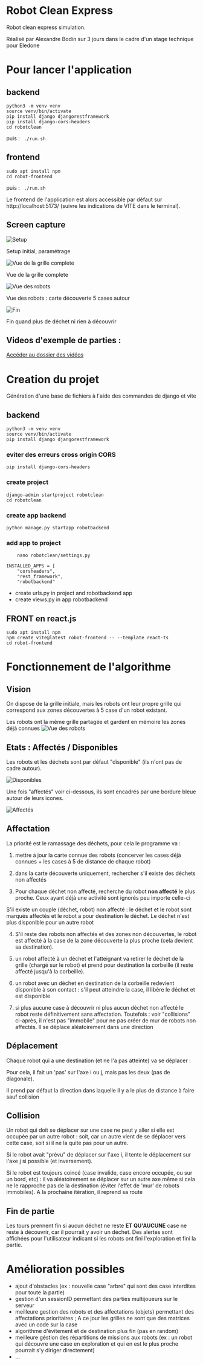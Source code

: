 # Robot Clean Express
Robot clean express simulation. 

Réalisé par Alexandre Bodin sur 3 jours dans le cadre d'un stage technique pour Eledone

# Pour lancer l'application
## backend
``` 
python3 -m venv venv
source venv/bin/activate
pip install django djangorestframework
pip install django-cors-headers 
cd robotclean
``` 
puis : 
 	``` 
./run.sh
 	``` 
## frontend
``` 
sudo apt install npm
cd robot-frontend
``` 
puis :
	``` 
./run.sh
	```

Le frontend de l'application est alors accessible par défaut sur http://localhost:5173/
(suivre les indications de VITE dans le terminal).

## Screen capture
![Setup](./assets/setup.png "Setup")

Setup initial, paramétrage

![Vue de la grille complete](./assets/grid-view.png "Vue de la grille complete")

Vue de la grille complete

![Vue des robots](./assets/robot-view.png "Vue des robots")

Vue des robots : carte découverte 5 cases autour

![Fin](./assets/end.png "Fin")

Fin quand plus de déchet ni rien à découvrir

## Videos d'exemple de parties :

[Accéder au dossier des vidéos](./assets/videos)

# Creation du projet
Génération d'une base de fichiers à l'aide des commandes de django et vite
## backend
``` 
python3 -m venv venv
source venv/bin/activate
pip install django djangorestframework
``` 
### eviter des erreurs cross origin CORS

``` 
pip install django-cors-headers 
``` 
### create project
``` 
django-admin startproject robotclean
cd robotclean
``` 
### create app backend
``` 
python manage.py startapp robotbackend
``` 
### add app to project
``` 
	nano robotclean/settings.py
``` 
``` 
INSTALLED_APPS = [
    "corsheaders",
    "rest_framework",
    "robotbackend"
``` 
	
* create urls.py in project and robotbackend app
* create views.py in app robotbackend


## FRONT en react.js
``` 
sudo apt install npm
npm create vite@latest robot-frontend -- --template react-ts
cd robot-frontend
``` 

# Fonctionnement de l'algorithme
## Vision
On dispose de la grille initiale, mais les robots ont leur propre grille qui correspond aux zones découvertes à 5 case d'un robot existant.


Les robots ont la même grille partagée et gardent en mémoire les zones déjà connues
![Vue des robots](./assets/robot-view.png "Vue des robots")

## Etats : Affectés / Disponibles
Les robots et les déchets sont par défaut "disponible" (ils n'ont pas de cadre autour).

![Disponibles](./assets/available.png "Disponibles")

Une fois "affectés" voir ci-dessous, ils sont encadrés par une bordure bleue autour de leurs icones.

![Affectés](./assets/affectation.png "Affectation")

## Affectation
La priorité est le ramassage des déchets, pour cela le programme va :

1) mettre à jour la carte connue des robots (concerver les cases déjà connues + les cases à 5 de distance de chaque robot)

2) dans la carte découverte uniquement, rechercher s'il existe des déchets non affectés 

3) Pour chaque déchet non affecté, recherche du robot <strong>non affecté</strong> le plus proche. Ceux ayant déjà une activité sont ignorés peu importe celle-ci

S'il existe un couple (déchet, robot) non affecté : le déchet et le robot sont marqués affectés et le robot a pour destination le déchet. Le déchet n'est plus disponible pour un autre robot

4) S'il reste des robots non affectés et des zones non découvertes, le robot est affecté à la case de la zone découverte la plus proche (cela devient sa destination). 

5) un robot affecté à un déchet et l'atteignant va retirer le déchet de la grille (chargé sur le robot) et prend pour destination la corbeille (il reste affecté jusqu'à la corbeille).

6) un robot avec un déchet en destination de la corbeille redevient disponible à son contact : s'il peut atteindre la case, il libère le déchet et est disponible

7) si plus aucune case à découvrir ni plus aucun déchet non affecté le robot reste définitivement sans affectation. Toutefois : voir "collisions" ci-après, il n'est pas "immobile" pour ne pas créer de mur de robots non affectés. Il se déplace aléatoirement dans une direction

## Déplacement
Chaque robot qui a une destination (et ne l'a pas atteinte) va se déplacer : 

Pour cela, il fait un 'pas' sur l'axe i ou j, mais pas les deux (pas de diagonale).

Il prend par défaut la direction dans laquelle il y a le plus de distance à faire sauf collision


## Collision
Un robot qui doit se déplacer sur une case ne peut y aller si elle est occupée par un autre robot : soit, car un autre vient de se déplacer vers cette case, soit si il ne la quite pas pour un autre. 

Si le robot avait "prévu" de déplacer sur l'axe i, il tente le déplacement sur l'axe j si possible (et inversement).

Si le robot est toujours coincé (case invalide, case encore occupée, ou sur un bord, etc) : il va aléatoirement se déplacer sur un autre axe même si cela ne le rapproche pas de la destination (éviter l'effet de 'mur' de robots immobiles). A la prochaine itération, il reprend sa route 

## Fin de partie
Les tours prennent fin si aucun déchet ne reste <strong>ET QU'AUCUNE</strong> case ne reste à découvrir, car il pourrait y avoir un déchet.
Des alertes sont affichées pour l'utilisateur indicant si les robots ont fini l'exploration et fini la partie. 



# Amélioration possibles
* ajout d'obstacles (ex : nouvelle case "arbre" qui sont des case interdites pour toute la partie)
* gestion d'un sessionID permettant des parties multijoueurs sur le serveur
* meilleure gestion des robots et des affectations (objets) permettant des affectations prioritaires ; A ce jour les grilles ne sont que des matrices avec un code sur la case
* algorithme d'évitement et de destination plus fin (pas en random)
* meilleure géstion des répartitions de missions aux robots (ex : un robot qui découvre une case en exploration et qui en est le plus proche pourrait s'y diriger directement)
* ...
